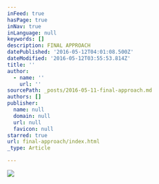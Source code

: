 ```yaml
---
inFeed: true
hasPage: true
inNav: true
inLanguage: null
keywords: []
description: FINAL APPROACH
datePublished: '2016-05-12T04:01:08.500Z'
dateModified: '2016-05-12T03:55:53.814Z'
title: ''
author:
  - name: ''
    url: ''
sourcePath: _posts/2016-05-11-final-approach.md
authors: []
publisher:
  name: null
  domain: null
  url: null
  favicon: null
starred: true
url: final-approach/index.html
_type: Article

---
```

![](https://s3-us-west-2.amazonaws.com/the-grid-img/p/faafd5f5dfa8889a291851cb2d2c595e25a26e0f.png)